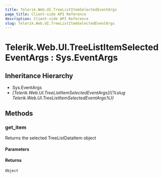 ```yaml
---
title: Telerik.Web.UI.TreeListItemSelectedEventArgs
page_title: Client-side API Reference
description: Client-side API Reference
slug: Telerik.Web.UI.TreeListItemSelectedEventArgs
---
```


# Telerik.Web.UI.TreeListItemSelectedEventArgs : Sys.EventArgs

## Inheritance Hierarchy

* Sys.EventArgs
* *[Telerik.Web.UI.TreeListItemSelectedEventArgs]({%slug Telerik.Web.UI.TreeListItemSelectedEventArgs%})*

## Methods

### get_item

Returns the selected TreeListDataItem object 

#### Parameters

#### Returns

`Object`
